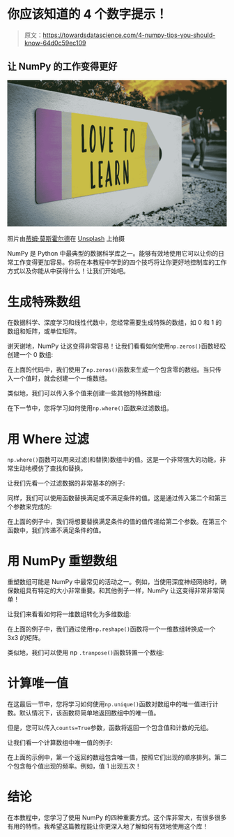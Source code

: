 # 你应该知道的 4 个数字提示！

> 原文：<https://towardsdatascience.com/4-numpy-tips-you-should-know-64d0c59ec109>

## 让 NumPy 的工作变得更好

![](img/c91d9dd9ba091f2301619ad9d3e0ca84.png)

照片由[蒂姆·莫斯霍尔德](https://unsplash.com/es/@timmossholder?utm_source=medium&utm_medium=referral)在 [Unsplash](https://unsplash.com?utm_source=medium&utm_medium=referral) 上拍摄

NumPy 是 Python 中最典型的数据科学库之一。能够有效地使用它可以让你的日常工作变得更加容易。你将在本教程中学到的四个技巧将让你更好地控制库的工作方式以及你能从中获得什么！让我们开始吧。

# 生成特殊数组

在数据科学、深度学习和线性代数中，您经常需要生成特殊的数组，如 0 和 1 的数组和矩阵，或单位矩阵。

谢天谢地，NumPy 让这变得非常容易！让我们看看如何使用`np.zeros()`函数轻松创建一个 0 数组:

在上面的代码中，我们使用了`np.zeros()`函数来生成一个包含零的数组。当只传入一个值时，就会创建一个一维数组。

类似地，我们可以传入多个值来创建一些其他的特殊数组:

在下一节中，您将学习如何使用`np.where()`函数来过滤数组。

# 用 Where 过滤

`np.where()`函数可以用来过滤(和替换)数组中的值。这是一个非常强大的功能，非常生动地模仿了查找和替换。

让我们先看一个过滤数据的非常基本的例子:

同样，我们可以使用函数替换满足或不满足条件的值。这是通过传入第二个和第三个参数来完成的:

在上面的例子中，我们将想要替换满足条件的值的值传递给第二个参数。在第三个函数中，我们传递不满足条件的值。

# 用 NumPy 重塑数组

重塑数组可能是 NumPy 中最常见的活动之一。例如，当使用深度神经网络时，确保数组具有特定的大小非常重要。和其他例子一样，NumPy 让这变得非常非常简单！

让我们来看看如何将一维数组转化为多维数组:

在上面的例子中，我们通过使用`np.reshape()`函数将一个一维数组转换成一个 3x3 的矩阵。

类似地，我们可以使用 np `.tranpose()`函数转置一个数组:

# 计算唯一值

在这最后一节中，您将学习如何使用`np.unique()`函数对数组中的唯一值进行计数。默认情况下，该函数将简单地返回数组中的唯一值。

但是，您可以传入`counts=True`参数，函数将返回一个包含值和计数的元组。

让我们看一个计算数组中唯一值的例子:

在上面的示例中，第一个返回的数组包含唯一值，按照它们出现的顺序排列。第二个包含每个值出现的频率。例如，值 1 出现五次！

# 结论

在本教程中，您学习了使用 NumPy 的四种重要方式。这个库非常大，有很多很多有用的特性。我希望这篇教程能让你更深入地了解如何有效地使用这个库！